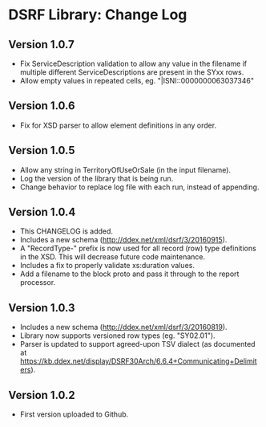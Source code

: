 # DSRF Library: Change Log

## Version 1.0.7
* Fix ServiceDescription validation to allow any value in the filename if
  multiple different ServiceDescriptions are present in the SYxx rows.
* Allow empty values in repeated cells, eg. "|ISNI::0000000063037346"


## Version 1.0.6
* Fix for XSD parser to allow element definitions in any order.

## Version 1.0.5
* Allow any string in TerritoryOfUseOrSale (in the input filename).
* Log the version of the library that is being run.
* Change behavior to replace log file with each run, instead of appending.


## Version 1.0.4
* This CHANGELOG is added.
* Includes a new schema (http://ddex.net/xml/dsrf/3/20160915).
* A "RecordType-" prefix is now used for all record (row) type definitions in the XSD. This will decrease future code maintenance.
* Includes a fix to properly validate xs:duration values.
* Add a filename to the block proto and pass it through to the report processor.


## Version 1.0.3
* Includes a new schema (http://ddex.net/xml/dsrf/3/20160819).
* Library now supports versioned row types (eg. "SY02.01").
* Parser is updated to support agreed-upon TSV dialect (as documented at https://kb.ddex.net/display/DSRF30Arch/6.6.4+Communicating+Delimiters).


## Version 1.0.2
* First version uploaded to Github.
